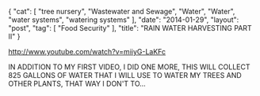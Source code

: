 {
   "cat": [
      "tree nursery",
      "Wastewater and Sewage",
      "Water",
      "Water",
      "water systems",
      "watering systems"
   ],
   "date": "2014-01-29",
   "layout": "post",
   "tag": [
      "Food Security"
   ],
   "title": "RAIN WATER HARVESTING PART II"
}

http://www.youtube.com/watch?v=miiyG-LaKFc  

IN ADDITION TO MY FIRST VIDEO, I DID ONE MORE, THIS WILL COLLECT 825 GALLONS OF WATER THAT I WILL USE TO WATER MY TREES AND OTHER PLANTS, THAT WAY I DON'T TO...